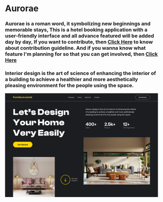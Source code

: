 # Aurorae

### Aurorae is a roman word, it symbolizing new beginnings and memorable stays, This is a hotel booking application with a user-friendly interface and all advance featured will be added day by day, If you want to contribute, then [Click Here](https://github.com/yeasin2002/Furniture-world/blob/main/CONTRIBUTION.md) to know about contribution guideline. And if you wanna know what feature I'm planning for so that you can get involved, then [Click Here](https://github.com/yeasin2002/Furniture-world/blob/main/Project-plan.md)

### Interior design is the art of science of enhancing the interior of a building to achieve a healthier and more aesthetically pleasing environment for the people using the space.

![Cover](./public/cover.png)
